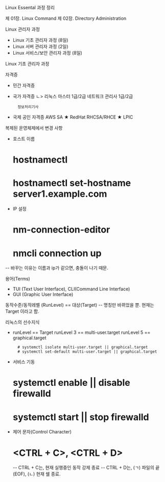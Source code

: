 Linux Essental 과정 정리

제 01장. Linux Command
제 02장. Directory Administration

Linux 관리자 과정
* Linux 기초 관리자 과정 (8일)
* Linux 서버 관리자 과정 (2일)
* Linux 서비스/보안 관리자 과정 (8일)


Linux 기초 관리자 과정

자격증
* 민간 자격증
* 국가 자격증
	ㄴ> 리눅스 마스터 1급/2급
	    네트워크 관리사 1급/2급
		
		정보처리기사
* 국제 공인 자격증
	AWS SA
	★ RedHat RHCSA/RHCE ★
	LPIC
	
	
복제된 운영체제에서 변경 사항
* 호스트 이름
	# hostnamectl
	# hostnamectl set-hostname server1.example.com
* IP 설정
	# nm-connection-editor
	# nmcli connection up <Porfile>
-- 바꾸는 이유는 이름과 ip가 같으면, 충돌이 나기 때문.


용어(Terms)
* TUI (Text User Interface), CLI(Command Line Interface)
* GUI (Graphic User Interface)

동작수준/동작레벨 (RunLevel) == 대상(Target)
-- 명칭만 바뀌었을 뿐. 현재는 Target 이라고 함.



리눅스의 선수지식
* runLevel == Target
	runLevel 3 == multi-user.target
	runLevel 5 == graphical.target
	
		# systemctl isolate multi-user.target || graphical.target
		# systemctl set-default multi-user.target || graphical.target
		
* 서비스 기동
	# systemctl enable || disable firewalld
	# systemctl start || stop firewalld
	
* 제어 문자(Control Character)
	# <CTRL + C>, <CTRL + D>
	-- CTRL + C는, 현재 실행중인 동작 강제 종료
	-- CTRL + D는, (ㄱ) 파일의 끝(EOF), (ㄴ) 현재 쉘 종료.
